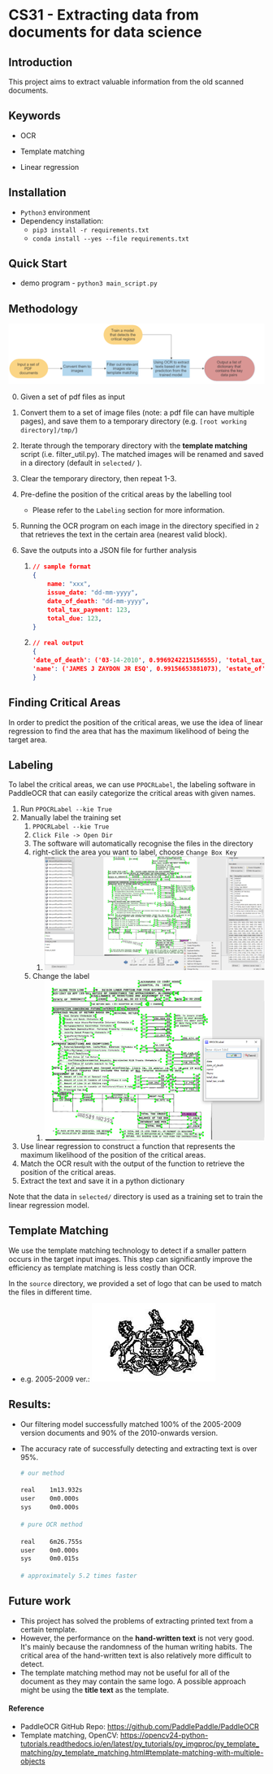 # CS31 - Extracting  data from documents for data science

## Introduction

This project aims to extract valuable information from the old scanned documents. 

## Keywords

- OCR

- Template matching
- Linear regression 

## Installation

- `Python3` environment
- Dependency installation: 
  - `pip3 install -r requirements.txt`
  - `conda install --yes --file requirements.txt`

## Quick Start

- demo program - `python3 main_script.py`

## Methodology

![flow](screenshots/flow.png)

0. Given a set of pdf files as input

1. Convert them to a set of image files (note: a pdf file can have multiple pages), and save them to a temporary directory (e.g. `[root working directory]/tmp/`)

2. Iterate through the temporary directory with the **template matching** script (i.e. filter_util.py). The matched images will be renamed and saved in a directory (default in  `selected/` ).

3. Clear the temporary directory, then repeat 1-3.

4. Pre-define the position of the critical areas by the labelling tool

   - Please refer to the `Labeling` section for more information.

5. Running the OCR program on each image in the directory specified in `2` that retrieves the text in the certain area (nearest valid block).

6. Save the outputs into a JSON file for further analysis

   1. ```json
      // sample format
      {
          name: "xxx",
          issue_date: "dd-mm-yyyy",
          date_of_death: "dd-mm-yyyy",
          total_tax_payment: 123,
          total_due: 123,
      }
      ```

   2. ```json
      // real output
      {
      'date_of_death': ('03-14-2010', 0.9969242215156555), 'total_tax_payment': ('6.036.00', 0.9693364500999451), 'total_due': ('.00', 0.9907954335212708),
      'name': ('JAMES J ZAYDON JR ESQ', 0.99156653881073), 'estate_of': ('REV-1547 EX AFP (12-09)', 0.9862002730369568)
      }  
      ```

## Finding Critical Areas

In order to predict the position of the critical areas, we use the idea of linear regression to find the area that has the maximum likelihood of being the target area. 

## Labeling

To label the critical areas, we can use `PPOCRLabel`, the labeling software in PaddleOCR that can easily categorize the critical areas with given names.

1. Run  `PPOCRLabel --kie True`
2. Manually label the training set
   1. `PPOCRLabel --kie True`
   2. `Click File -> Open Dir`
   3. The software will automatically recognise the files in the directory
   4. right-click the area you want to label, choose `Change Box Key`
      1. ![step 4](screenshots/step4.png)
   5. Change the label
      1. ![step 5](screenshots/step5.png)
3. Use linear regression to construct a function that represents the maximum likelihood of the position of the critical areas.
4. Match the OCR result with the output of the function to retrieve the position of the critical areas.
5. Extract the text and save it in a python dictionary

Note that the data in `selected/` directory is used as a training set to train the linear regression model.

## Template Matching

We use the template matching technology to detect if a smaller pattern occurs in the target input images. This step can significantly improve the efficiency as template matching is less costly than OCR.

In the `source` directory, we provided a set of logo that can be used to match the files in different time.

- e.g. 2005-2009 ver.: ![2005](source/logo_2005.png)

## Results:

- Our filtering model successfully  matched 100% of the 2005-2009  version documents and 90% of the  2010-onwards version.

- The accuracy rate of successfully  detecting and extracting text is  over 95%.

  ```bash
  # our method
  
  real    1m13.932s
  user    0m0.000s
  sys     0m0.000s
  
  # pure OCR method
  
  real    6m26.755s
  user    0m0.000s
  sys     0m0.015s
  
  # approximately 5.2 times faster
  ```

## Future work

- This project has solved the problems of extracting printed text from a certain template. 
- However, the performance on the **hand-written text** is not very good. It's mainly because the randomness of the human writing habits. The critical area of the hand-written text is also relatively more difficult to detect. 
- The template matching method may not be useful for all of the document as they may contain the same logo. A possible approach might be using the **title text** as the template.



#### Reference

- PaddleOCR GitHub Repo: https://github.com/PaddlePaddle/PaddleOCR
- Template matching, OpenCV: https://opencv24-python-tutorials.readthedocs.io/en/latest/py_tutorials/py_imgproc/py_template_matching/py_template_matching.html#template-matching-with-multiple-objects



